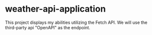 # weather-api-application
This project displays my abilities utilizing the Fetch API. We will use the third-party api "OpenAPI" as the endpoint.
